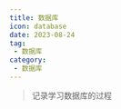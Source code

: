 ```yaml
---
title: 数据库
icon: database
date: 2023-08-24
tag:
 - 数据库
category:
 - 数据库
---
```


> 记录学习数据库的过程

<Catalog />